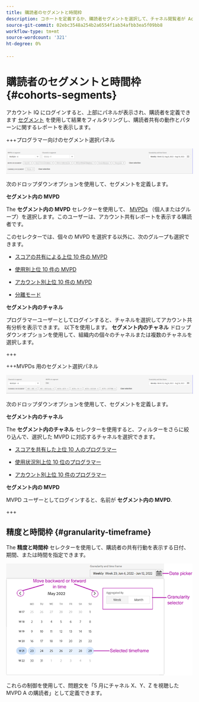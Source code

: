 ```yaml
---
title: 購読者のセグメントと時間枠
description: コホートを定義するか、購読者セグメントを選択して、チャネル閲覧者が Account IQ のグラフィカルツールとレポートを使用できるように、アカウント共有の可能性とパターンを測定します。
source-git-commit: 02ebc3548a254b2a6554f1ab34afbb3ea5f09bb8
workflow-type: tm+mt
source-wordcount: '321'
ht-degree: 0%

---
```



# 購読者のセグメントと時間枠 {#cohorts-segments}

アカウント IQ にログインすると、上部にパネルが表示され、購読者を定義できます [セグメント](/help/AccountIQ/product-concepts.md#segment-segmet-def) を使用して結果をフィルタリングし、購読者共有の動作とパターンに関するレポートを表示します。

<!--![](assets/segment-timeframe-panel.png)-->

+++プログラマー向けのセグメント選択パネル

![](assets/segment-panel-programmer.png)

<!--![](assets/filter-panel.png)-->

次のドロップダウンオプションを使用して、セグメントを定義します。

**セグメント内の MVPD**

The **セグメント内の MVPD** セレクターを使用して、 [MVPDs](/help/AccountIQ/product-concepts.md#mvpd-def) （個人またはグループ）を選択します。このユーザーは、アカウント共有レポートを表示する購読者です。

このセレクターでは、個々の MVPD を選択する以外に、次のグループも選択できます。

* [スコアの共有による上位 10 件の MVPD](/help/AccountIQ/product-concepts.md#top-mvpds-def)

* [使用別上位 10 件の MVPD](/help/AccountIQ/product-concepts.md#top-mvpds-def)

* [アカウント別上位 10 件の MVPD](/help/AccountIQ/product-concepts.md#top-mvpds-def)

* [分離モード](/help/AccountIQ/isolation-mode.md)

**セグメント内のチャネル**

プログラマーユーザーとしてログインすると、チャネルを選択してアカウント共有分析を表示できます。 以下を使用します。 **セグメント内のチャネル** ドロップダウンオプションを使用して、組織内の個々のチャネルまたは複数のチャネルを選択します。

+++

+++MVPDs 用のセグメント選択パネル

![](assets/segment-panel-mvpd.png)

次のドロップダウンオプションを使用して、セグメントを定義します。

**セグメント内のチャネル**

The **セグメント内のチャネル** セレクターを使用すると、フィルターをさらに絞り込んで、選択した MVPD に対応するチャネルを選択できます。

* [スコアを共有した上位 10 人のプログラマー](/help/AccountIQ/product-concepts.md#top-mvpds-def)

* [使用状況別上位 10 位のプログラマー](/help/AccountIQ/product-concepts.md#top-mvpds-def)

* [アカウント別上位 10 件のプログラマー](/help/AccountIQ/product-concepts.md#top-mvpds-def)

**セグメント内の MVPD**

MVPD ユーザーとしてログインすると、名前が **セグメント内の MVPD**.

+++




<!--For example, you can define your segment as the "subscribers of the MVPD A that watched the channels X, Y, and Z".-->



## 精度と時間枠 {#granularity-timeframe}

The **精度と時間枠** セレクターを使用して、購読者の共有行動を表示する日付、期間、または時間を指定できます。

![精度と期間](assets/granularity-timeframe-weekwise.png)

これらの制御を使用して、問題文を「5 月にチャネル X、Y、Z を視聴した MVPD A の購読者」として定義できます。

